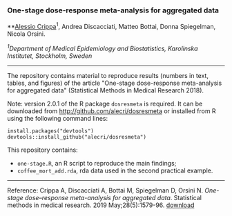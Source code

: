 ###  One-stage dose-response meta-analysis for aggregated data

**[Alessio Crippa](http://alecri.github.io)<sup>1</sup>, Andrea Discacciati, Matteo Bottai, Donna Spiegelman, Nicola Orsini.


_<sup>1</sup>Department of Medical Epidemiology and Biostatistics, Karolinska Institutet, Stockholm, Sweden_

---

The repository contains material to reproduce results (numbers in text, tables, and figures) of the article "One-stage dose-response meta-analysis for aggregated data" (Statistical Methods in Medical Research 2018).

Note: version 2.0.1 of the R package `dosresmeta` is required. It can be downloaded from http://github.com/alecri/dosresmeta or installed from R using the following command lines:

    install.packages("devtools")
    devtools::install_github("alecri/dosresmeta")

This repository contains:
- `one-stage.R`, an R script to reproduce the main findings;
- `coffee_mort_add.rda`, rda data used in the second practical example.

---

Reference: Crippa A, Discacciati A, Bottai M, Spiegelman D, Orsini N. _One-stage dose–response meta-analysis for aggregated data_. Statistical methods in medical research. 2019 May;28(5):1579-96. [download](https://journals.sagepub.com/doi/full/10.1177/0962280218773122?url_ver=Z39.88-2003&rfr_id=ori%3Arid%3Acrossref.org&rfr_dat=cr_pub%3Dpubmed)
